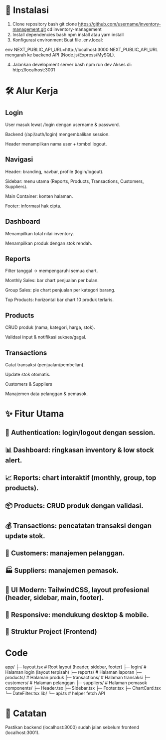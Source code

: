 # 🚀 Instalasi
1. Clone repository
bash
git clone https://github.com/username/inventory-management.git
cd inventory-management
2. Install dependencies
bash
npm install
atau
yarn install
3. Konfigurasi environment
Buat file .env.local:

env
NEXT_PUBLIC_API_URL=http://localhost:3000
NEXT_PUBLIC_API_URL mengarah ke backend API (Node.js/Express/MySQL).

4. Jalankan development server
bash
npm run dev
Akses di: http://localhost:3001

# 🛠️ Alur Kerja
## Login

User masuk lewat /login dengan username & password.

Backend (/api/auth/login) mengembalikan session.

Header menampilkan nama user + tombol logout.

## Navigasi

Header: branding, navbar, profile (login/logout).

Sidebar: menu utama (Reports, Products, Transactions, Customers, Suppliers).

Main Container: konten halaman.

Footer: informasi hak cipta.

## Dashboard

Menampilkan total nilai inventory.

Menampilkan produk dengan stok rendah.

## Reports

Filter tanggal → mempengaruhi semua chart.

Monthly Sales: bar chart penjualan per bulan.

Group Sales: pie chart penjualan per kategori barang.

Top Products: horizontal bar chart 10 produk terlaris.

## Products

CRUD produk (nama, kategori, harga, stok).

Validasi input & notifikasi sukses/gagal.

## Transactions

Catat transaksi (penjualan/pembelian).

Update stok otomatis.

Customers & Suppliers

Manajemen data pelanggan & pemasok.

# ✨ Fitur Utama
## 🔐 Authentication: login/logout dengan session.

## 📊 Dashboard: ringkasan inventory & low stock alert.

## 📈 Reports: chart interaktif (monthly, group, top products).

## 📦 Products: CRUD produk dengan validasi.

## 💰 Transactions: pencatatan transaksi dengan update stok.

## 👥 Customers: manajemen pelanggan.

## 🏭 Suppliers: manajemen pemasok.

## 🎨 UI Modern: TailwindCSS, layout profesional (header, sidebar, main, footer).

## 📱 Responsive: mendukung desktop & mobile.

## 📂 Struktur Project (Frontend)

# Code
app/
 ├─ layout.tsx        # Root layout (header, sidebar, footer)
 ├─ login/            # Halaman login (layout terpisah)
 ├─ reports/          # Halaman laporan
 ├─ products/         # Halaman produk
 ├─ transactions/     # Halaman transaksi
 ├─ customers/        # Halaman pelanggan
 ├─ suppliers/        # Halaman pemasok
components/
 ├─ Header.tsx
 ├─ Sidebar.tsx
 ├─ Footer.tsx
 ├─ ChartCard.tsx
 └─ DateFilter.tsx
lib/
 └─ api.ts            # helper fetch API
# 📌 Catatan
Pastikan backend (localhost:3000) sudah jalan sebelum frontend (localhost:3001).
